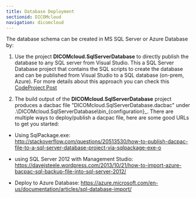 ```yaml
---
title: Database Deployment
sectionid: DICOMcloud
navigation: dicomcloud
---
```


The database schema can be created in MS SQL Server or Azure Database by:

1. Use the project **DICOMcloud.SqlServerDatabase** to directly publish the database to any SQL server from Visual Studio. 
This a SQL Server Database project that contains the SQL scripts to create the database and can be published from Visual Studio to a SQL database (on-prem, Azure). For more details about this approach you can check  this [CodeProject Post](https://www.codeproject.com/articles/825831/sql-server-database-development-in-visual-studio)

2. The build output of the **DICOMcloud.SqlServerDatabase** project produces a dacbac file "DICOMcloud.SqlServerDatabase.dacbac" under .\DICOMcloud.SqlServerDatabase\bin\_{configuration}_.
There are multiple ways to deploy/publish a dacpac file, here are some good URLs to get you started:

 * Using SqlPackage.exe: http://stackoverflow.com/questions/20513530/how-to-publish-dacpac-file-to-a-sql-server-database-project-via-sqlpackage-exe-o

 * using SQL Server 2012 with Management Studio: https://davejsteele.wordpress.com/2013/10/21/how-to-import-azure-bacpac-sql-backup-file-into-sql-server-2012/

 * Deploy to Azure Database: https://azure.microsoft.com/en-us/documentation/articles/sql-database-import/

